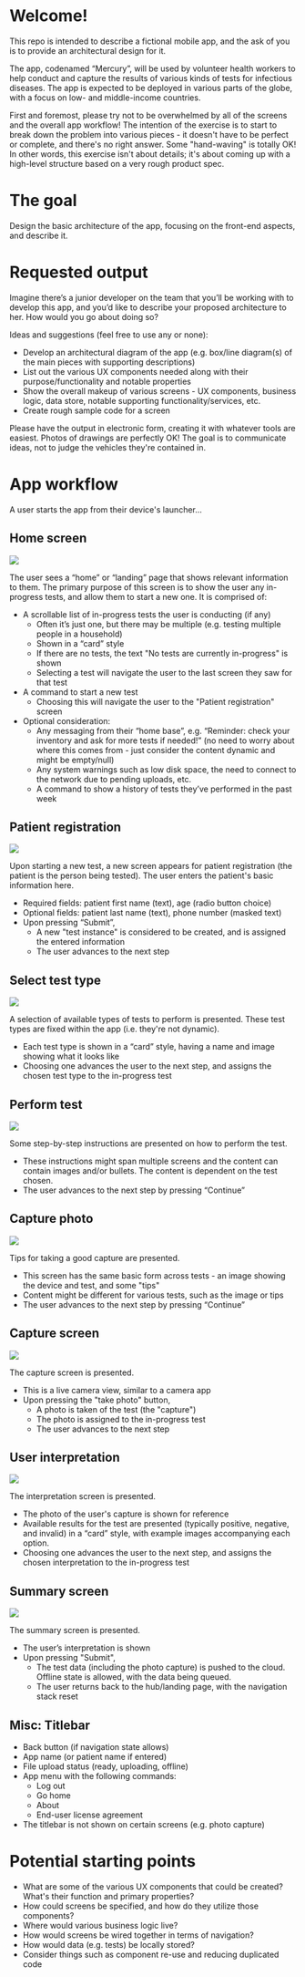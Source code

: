 # Welcome!
This repo is intended to describe a fictional mobile app, and the ask of you is to provide an architectural design for it.

The app, codenamed “Mercury”, will be used by volunteer health workers to help conduct and capture the results of various kinds of tests for infectious diseases. The app is expected to be deployed in various parts of the globe, with a focus on low- and middle-income countries.

First and foremost, please try not to be overwhelmed by all of the screens and the overall app workflow! The intention of the exercise is to start to break down the problem into various pieces - it doesn't have to be perfect or complete, and there's no right answer. Some "hand-waving" is totally OK! In other words, this exercise isn't about details; it's about coming up with a high-level structure based on a very rough product spec.

# The goal
Design the basic architecture of the app, focusing on the front-end aspects, and describe it.

# Requested output
Imagine there’s a junior developer on the team that you’ll be working with to develop this app, and you’d like to describe your proposed architecture to her. How would you go about doing so?

Ideas and suggestions (feel free to use any or none):
* Develop an architectural diagram of the app (e.g. box/line diagram(s) of the main pieces with supporting descriptions)
* List out the various UX components needed along with their purpose/functionality and notable properties
* Show the overall makeup of various screens - UX components, business logic, data store, notable supporting functionality/services, etc.
* Create rough sample code for a screen

Please have the output in electronic form, creating it with whatever tools are easiest. Photos of drawings are perfectly OK! The goal is to communicate ideas, not to judge the vehicles they're contained in.

# App workflow
A user starts the app from their device's launcher...

## Home screen
![](figs/hub.png)

The user sees a “home” or “landing” page that shows relevant information to them. The primary purpose of this screen is to show the user any in-progress tests, and allow them to start a new one. It is comprised of:
* A scrollable list of in-progress tests the user is conducting (if any)
   * Often it’s just one, but there may be multiple (e.g. testing multiple people in a household)
   * Shown in a “card” style
   * If there are no tests, the text "No tests are currently in-progress" is shown
   * Selecting a test will navigate the user to the last screen they saw for that test
* A command to start a new test
   * Choosing this will navigate the user to the "Patient registration" screen
* Optional consideration:
  * Any messaging from their “home base”, e.g. “Reminder: check your inventory and ask for more tests if needed!” (no need to worry about where this comes from - just consider the content dynamic and might be empty/null)
  * Any system warnings such as low disk space, the need to connect to the network due to pending uploads, etc.
  * A command to show a history of tests they’ve performed in the past week

## Patient registration
![](figs/registration.png)

Upon starting a new test, a new screen appears for patient registration (the patient is the person being tested). The user enters the patient's basic information here.
* Required fields: patient first name (text), age (radio button choice)
* Optional fields: patient last name (text), phone number (masked text)
* Upon pressing “Submit”,
   * A new "test instance" is considered to be created, and is assigned the entered information
   * The user advances to the next step

## Select test type
![](figs/selectrdt.png)

A selection of available types of tests to perform is presented. These test types are fixed within the app (i.e. they're not dynamic).
* Each test type is shown in a “card” style, having a name and image showing what it looks like
* Choosing one advances the user to the next step, and assigns the chosen test type to the in-progress test

## Perform test
![](figs/performrdt.png)

Some step-by-step instructions are presented on how to perform the test.
* These instructions might span multiple screens and the content can contain images and/or bullets. The content is dependent on the test chosen.
* The user advances to the next step by pressing “Continue”

## Capture photo
![](figs/takephoto.png)

Tips for taking a good capture are presented.
* This screen has the same basic form across tests - an image showing the device and test, and some "tips"
* Content might be different for various tests, such as the image or tips
* The user advances to the next step by pressing “Continue”

## Capture screen
![](figs/capture.png)

The capture screen is presented.
* This is a live camera view, similar to a camera app
* Upon pressing the "take photo" button,
  * A photo is taken of the test (the "capture")
  * The photo is assigned to the in-progress test
  * The user advances to the next step

## User interpretation
![](figs/userinterpretation.png)

The interpretation screen is presented.
* The photo of the user's capture is shown for reference
* Available results for the test are presented (typically positive, negative, and invalid) in a “card” style, with example images accompanying each option.
* Choosing one advances the user to the next step, and assigns the chosen interpretation to the in-progress test

## Summary screen
![](figs/summary.png)

The summary screen is presented.
* The user’s interpretation is shown
* Upon pressing "Submit",
   * The test data (including the photo capture) is pushed to the cloud. Offline state is allowed, with the data being queued.
   * The user returns back to the hub/landing page, with the navigation stack reset

## Misc: Titlebar
* Back button (if navigation state allows)
* App name (or patient name if entered)
* File upload status (ready, uploading, offline)
* App menu with the following commands:
   * Log out
   * Go home
   * About
   * End-user license agreement
* The titlebar is not shown on certain screens (e.g. photo capture)

# Potential starting points
* What are some of the various UX components that could be created? What's their function and primary properties?
* How could screens be specified, and how do they utilize those components?
* Where would various business logic live?
* How would screens be wired together in terms of navigation?
* How would data (e.g. tests) be locally stored?
* Consider things such as component re-use and reducing duplicated code
